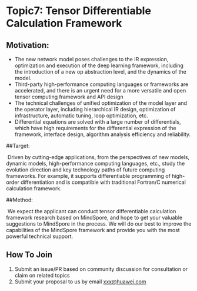 # Topic7: Tensor Differentiable Calculation Framework 

## Motivation:

* The new network model poses challenges to the IR expression, optimization and execution of the deep learning framework, including the introduction of a new op abstraction level, and the dynamics of the model.
* Third-party high-performance computing languages or frameworks are accelerated, and there is an urgent need for a more versatile and open tensor computing framework and API design
* The technical challenges of unified optimization of the model layer and the operator layer, including hierarchical IR design, optimization of infrastructure, automatic tuning, loop optimization, etc.
* Differential equations are solved with a large number of differentials, which have high requirements for the differential expression of the framework, interface design, algorithm analysis efficiency and reliability.

##Target:

​	Driven by cutting-edge applications, from the perspectives of new models, dynamic models, high-performance computing languages, etc., study the evolution direction and key technology paths of future computing frameworks. For example, it supports differentiable programming of high-order differentiation and is compatible with traditional Fortran/C numerical calculation framework.

##Method:

​	We expect the applicant can conduct tensor differentiable calculation framework research based on MindSpore, and hope to get your valuable suggestions to MindSpore in the process. We will do our best to improve the capabilities of the MindSpore framework and  provide you with the most powerful technical support.

## How To Join

1. Submit an issue/PR based on community discussion for consultation or claim on related topics
2. Submit your proposal to us by email xxx@huawei.com
